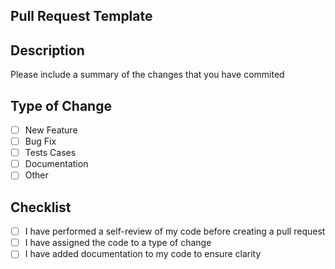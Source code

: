 ## Pull Request Template

## Description
Please include a summary of the changes that you have commited

## Type of Change
- [ ] New Feature
- [ ] Bug Fix
- [ ] Tests Cases
- [ ] Documentation
- [ ] Other

## Checklist
- [ ] I have performed a self-review of my code before creating a pull request
- [ ] I have assigned the code to a type of change
- [ ] I have added documentation to my code to ensure clarity
